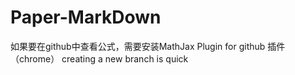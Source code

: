 # Paper-MarkDown
如果要在github中查看公式，需要安装MathJax Plugin for github 插件（chrome）
creating a new branch is quick

